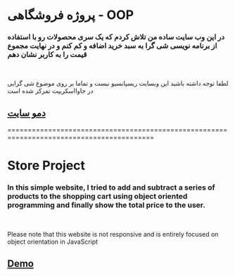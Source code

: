 <h1>پروژه فروشگاهی - OOP</h1>
<h3>در این وب سایت ساده من تلاش کردم که یک سری محصولات رو با استفاده از برنامه نویسی شی گرا به سبد خرید اضافه و کم کنم و در نهایت مجموع قیمت را به کاربر نشان دهم</h3>
<br>
<p>لطفا توجه داشته باشید این وبسایت ریسپانسیو نیست و تماما بر روی موضوع شی گرایی در جاوااسکریپت تمرکز شده است</p>
<h2><a href="https://reza-shirali.github.io/Shopping---OOP/">دمو سایت</a></h2>


<p>==========================================================================================</p>

<h1>Store Project</h1>
<h3>
  In this simple website, I tried to add and subtract a series of products to the shopping cart using object oriented programming and finally show the total price to the user.
</h3>
<br>
<p>
Please note that this website is not responsive and is entirely focused on object orientation in JavaScript
</p>

<h2><a href="https://reza-shirali.github.io/Shopping---OOP/">Demo</a></h2>
